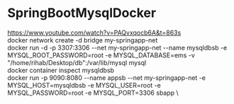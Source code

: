 # SpringBootMysqlDocker
https://www.youtube.com/watch?v=PAQvxqocb6A&t=863s \
docker network create -d bridge my-springapp-net \
docker run -d -p 3307:3306 --net my-springapp-net --name mysqldbsb -e MYSQL_ROOT_PASSWORD=root -e MYSQL_DATABASE=ems -v "/home/rihab/Desktop/db":/var/lib/mysql  mysql \
docker container inspect mysqldbsb \
docker run -p 9090:8080 --name appsb --net my-springapp-net -e MYSQL_HOST=mysqldbsb -e MYSQL_USER=root -e MYSQL_PASSWORD=root -e MYSQL_PORT=3306 sbapp \
